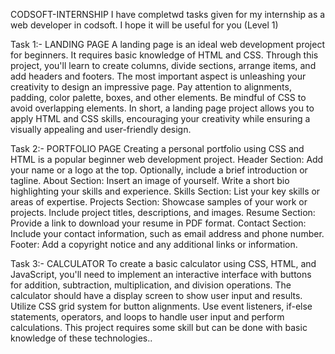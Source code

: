 CODSOFT-INTERNSHIP
       I have completwd tasks given for my internship as a web developer in codsoft. I hope it will be useful for you 
(Level 1)

Task 1:- LANDING PAGE A landing page is an ideal web development project for beginners. It requires basic knowledge of HTML and CSS.
Through this project, you'll learn to create columns, divide sections, arrange items, and add headers and footers. 
The most important aspect is unleashing your creativity to design an impressive page. Pay attention to alignments, padding, color palette, boxes, and other elements.
Be mindful of CSS to avoid overlapping elements. In short, a landing page project allows you to apply HTML and CSS skills, encouraging your creativity while ensuring a visually appealing and user-friendly design. 

 Task 2:- PORTFOLIO PAGE Creating a personal portfolio using CSS and HTML is a popular beginner web development project.
Header Section: Add your name or a logo at the top. Optionally, include a brief introduction or tagline. 
About Section: Insert an image of yourself.
Write a short bio highlighting your skills and experience. Skills Section: List your key skills or areas of expertise. Projects Section: Showcase samples of your work or projects. Include project titles, descriptions, and images. Resume Section: Provide a link to download your resume in PDF format. Contact Section: Include your contact information, such as email address and phone number.
Footer: Add a copyright notice and any additional links or information.

Task 3:- CALCULATOR To create a basic calculator using CSS, HTML, and JavaScript, you'll need to implement an interactive interface with buttons for addition, subtraction, multiplication, and division operations.
The calculator should have a display screen to show user input and results. Utilize CSS grid system for button alignments.
Use event listeners, if-else statements, operators, and loops to handle user input and perform calculations.
This project requires some skill but can be done with basic knowledge of these technologies..
 

